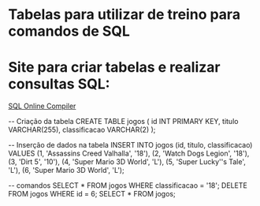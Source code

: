 # Tabelas para utilizar de treino para comandos de SQL

# Site para criar tabelas e realizar consultas SQL:

<a href="https://www.programiz.com/sql/online-compiler/">SQL Online Compiler</a><br>

-- Criação da tabela
CREATE TABLE jogos (
    id INT PRIMARY KEY,
    titulo VARCHAR(255),
    classificacao VARCHAR(2)
);

-- Inserção de dados na tabela
INSERT INTO jogos (id, titulo, classificacao) VALUES
(1, 'Assassins Creed Valhalla', '18'),
(2, 'Watch Dogs Legion', '18'),
(3, 'Dirt 5', '10'),
(4, 'Super Mario 3D World', 'L'),
(5, 'Super Lucky''s Tale', 'L'),
(6, 'Super Mario 3D World', 'L');

-- comandos 
SELECT * FROM jogos WHERE classificacao = '18';
DELETE FROM jogos WHERE id = 6;
SELECT * FROM jogos;